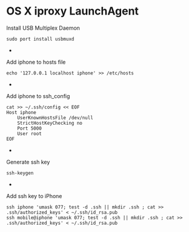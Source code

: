 OS X iproxy LaunchAgent
=======================

Install USB Multiplex Daemon

    sudo port install usbmuxd

-

Add iphone to hosts file

    echo '127.0.0.1	localhost iphone' >> /etc/hosts

-

Add iphone to ssh_config

    cat >> ~/.ssh/config << EOF
    Host iphone
        UserKnownHostsFile /dev/null
        StrictHostKeyChecking no
        Port 5000
        User root
    EOF

-
    
Generate ssh key

    ssh-keygen

-

Add ssh key to iPhone

    ssh iphone 'umask 077; test -d .ssh || mkdir .ssh ; cat >> .ssh/authorized_keys' < ~/.ssh/id_rsa.pub
    ssh mobile@iphone 'umask 077; test -d .ssh || mkdir .ssh ; cat >> .ssh/authorized_keys' < ~/.ssh/id_rsa.pub
